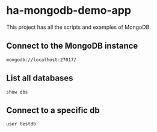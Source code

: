 # **ha-mongodb-demo-app**
This project has all the scripts and examples of MongoDB.

## **Connect to the MongoDB instance**
```
mongodb://localhost:27017/
```

## **List all databases**
```
show dbs
```

## **Connect to a specific db**
```
user testdb
```
